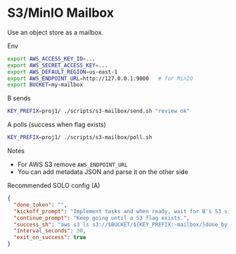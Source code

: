S3/MinIO Mailbox
================

Use an object store as a mailbox.

Env
```bash
export AWS_ACCESS_KEY_ID=...
export AWS_SECRET_ACCESS_KEY=...
export AWS_DEFAULT_REGION=us-east-1
export AWS_ENDPOINT_URL=http://127.0.0.1:9000   # for MinIO
export BUCKET=my-mailbox
```

B sends
```bash
KEY_PREFIX=proj1/ ./scripts/s3-mailbox/send.sh "review ok"
```

A polls (success when flag exists)
```bash
KEY_PREFIX=proj1/ ./scripts/s3-mailbox/poll.sh
```

Notes
- For AWS S3 remove `AWS_ENDPOINT_URL`
- You can add metadata JSON and parse it on the other side

Recommended SOLO config (A)
```json
{
  "done_token": "",
  "kickoff_prompt": "Implement tasks and when ready, wait for B's S3 signal.",
  "continue_prompt": "Keep going until a S3 flag exists.",
  "success_sh": "aws s3 ls s3://$BUCKET/${KEY_PREFIX:-mailbox/}done_by_b.flag >/dev/null 2>&1",
  "interval_seconds": 30,
  "exit_on_success": true
}
```
